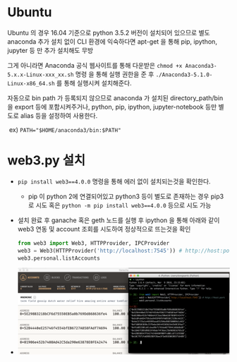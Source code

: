 # Ubuntu

Ubuntu 의 경우 16.04 기준으로 python 3.5.2 버전이 설치되어 있으므로 별도 anaconda 추가 설치 없이 CLI 환경에 익숙하다면 apt-get 을 통해 pip, ipython, jupyter 등 만 추가 설치해도 무방



그게 아니라면 Anaconda 공식 웹사이트를 통해 다운받은 `chmod +x Anaconda3-5.x.x-Linux-xxx_xx.sh` 명령 을 통해 실행 권한을 준 후 `./Anaconda3-5.1.0-Linux-x86_64.sh` 를 통해 실행시켜 설치해준다.



자동으로 bin path 가 등록되지 않으므로 anaconda 가 설치된 directory_path/bin 을 export 등에 포함시켜주거나, python, pip, ipython, jupyter-notebook 등만 별도로 alias 등을 설정하여 사용한다.

​	ex)   `PATH="$HOME/anaconda3/bin:$PATH"`



# web3.py 설치

- `pip install web3==4.0.0` 명령을 통해 에러 없이 설치되는것을 확인한다. 

	- pip 이 python 2에 연결되어있고 python3 등이 별도로 존재하는 경우  pip3 로 시도 혹은 `python -m pip install web3==4.0.0` 등으로 시도 가능

- 설치 완료 후 ganache 혹은 geth 노드를 실행 후 ipython 을 통해 아래와 같이 web3 연동 및 account 조회를 시도하여 정상적으로 뜨는것을 확인

  ```python
  from web3 import Web3, HTTPProvider, IPCProvider
  web3 = Web3(HTTPProvider('http://localhost:7545')) # http://host:port
  web3.personal.listAccounts
  ```

- ![image-20180406154157413](mac.assets/image-20180406154157413.png)

